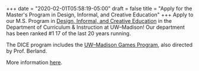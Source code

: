 +++
date = "2020-02-01T05:58:19-05:00"
draft = false
title = "Apply for the Master's Program in Design, Informal, and Creative Education"
+++
Apply to our M.S. Program in [Design, Informal, and Creative Education](https://ci.education.wisc.edu/research/digital-media/) in the Department of Curriculum & Instruction at UW–Madison! Our department has been ranked #1 17 of the last 20 years running. 

The DICE program includes the [UW–Madison Games Program](https://games.education.wisc.edu/), also directed by Prof. Berland. 

More information [here](https://ci.education.wisc.edu/academics/graduate-degrees/curriculum-and-instruction-ms/).
